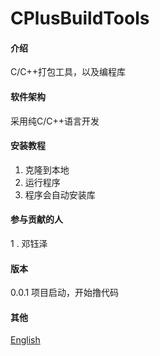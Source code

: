 # CPlusBuildTools

#### 介绍
C/C++打包工具，以及编程库

#### 软件架构
采用纯C/C++语言开发


#### 安装教程

1.  克隆到本地
2.  运行程序
3.  程序会自动安装库

#### 参与贡献的人

1 . 邓钰泽


#### 版本
0.0.1 项目启动，开始撸代码

#### 其他
[English]()
